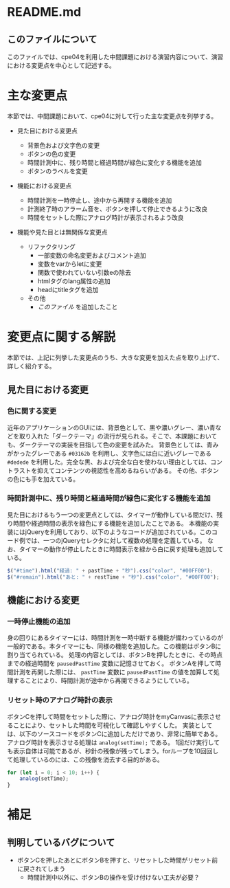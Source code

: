 # README.md

## このファイルについて
このファイルでは、cpe04を利用した中間課題における演習内容について、演習における変更点を中心として記述する。

# 主な変更点
本節では、中間課題において、cpe04に対して行った主な変更点を列挙する。

- 見た目における変更点
    - 背景色および文字色の変更
    - ボタンの色の変更
    - 時間計測中に、残り時間と経過時間が緑色に変化する機能を追加
    - ボタンのラベルを変更

- 機能における変更点
    - 時間計測を一時停止し、途中から再開する機能を追加
    - 計測終了時のアラーム音を、ボタンを押して停止できるように改良
    - 時間をセットした際にアナログ時計が表示されるよう改良

- 機能や見た目とは無関係な変更点
    - リファクタリング
        - 一部変数の命名変更およびコメント追加
        - 変数をvarからletに変更
        - 関数で使われていない引数eの除去
        - htmlタグのlang属性の追加
        - headにtitleタグを追加
    - その他
        - *このファイル* を追加したこと

# 変更点に関する解説
本節では、上記に列挙した変更点のうち、大きな変更を加えた点を取り上げて、詳しく紹介する。

## 見た目における変更

### 色に関する変更
近年のアプリケーションのGUIには、背景色として、黒や濃いグレー、濃い青などを取り入れた「ダークテーマ」の流行が見られる。そこで、本課題においても、ダークテーマの実装を目指して色の変更を試みた。
背景色としては、青みがかったグレーである `#03162b` を利用し、文字色には白に近いグレーである `#dedede` を利用した。完全な黒、および完全な白を使わない理由としては、コントラストを抑えてコンテンツの視認性を高めるねらいがある。
その他、ボタンの色にも手を加えている。

### 時間計測中に、残り時間と経過時間が緑色に変化する機能を追加
見た目におけるもう一つの変更点としては、タイマーが動作している間だけ、残り時間や経過時間の表示を緑色にする機能を追加したことである。
本機能の実装にはjQueryを利用しており、以下のようなコードが追加されている。このコード例では、一つのjQueryセレクタに対して複数の処理を定義している。
なお、タイマーの動作が停止したときに時間表示を緑から白に戻す処理も追加している。

```javascript 1.8
$("#time").html("経過: " + pastTime + "秒").css("color", "#00FF00");
$("#remain").html("あと: " + restTime + "秒").css("color", "#00FF00");
```

## 機能における変更

### 一時停止機能の追加
身の回りにあるタイマーには、時間計測を一時中断する機能が備わっているのが一般的である。本タイマーにも、同様の機能を追加した。この機能はボタンBに割り当てられている。
処理の内容としては、ボタンBを押したときに、その時点までの経過時間を `pausedPastTime` 変数に記憶させておく。
ボタンAを押して時間計測を再開した際には、 `pastTime` 変数に `pausedPastTime` の値を加算して処理することにより、時間計測が途中から再開できるようにしている。

### リセット時のアナログ時計の表示
ボタンCを押して時間をセットした際に、アナログ時計をmyCanvasに表示させることにより、セットした時間を可視化して確認しやすくした。
実装としては、以下のソースコードをボタンCに追加しただけであり、非常に簡単である。
アナログ時計を表示させる処理は `analog(setTime);` である。
1回だけ実行しても表示自体は可能であるが、秒針の残像が残ってしまう。forループを10回回して処理しているのには、この残像を消去する目的がある。

```javascript 1.8
for (let i = 0; i < 10; i++) {
    analog(setTime);
}
```

# 補足

## 判明しているバグについて
- ボタンCを押したあとにボタンBを押すと、リセットした時間がリセット前に戻されてしまう
    - 時間計測中以外に、ボタンBの操作を受け付けない工夫が必要？